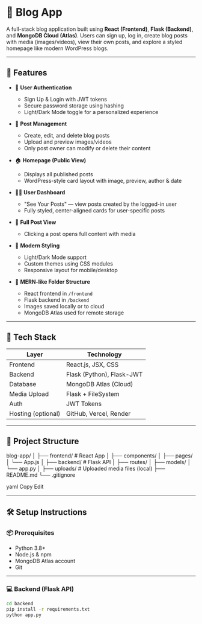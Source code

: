 # 📝 Blog App

A full-stack blog application built using **React (Frontend)**, **Flask (Backend)**, and **MongoDB Cloud (Atlas)**. Users can sign up, log in, create blog posts with media (images/videos), view their own posts, and explore a styled homepage like modern WordPress blogs.

---

## 🚀 Features

- 🔐 **User Authentication**
  - Sign Up & Login with JWT tokens
  - Secure password storage using hashing
  - Light/Dark Mode toggle for a personalized experience

- 🧾 **Post Management**
  - Create, edit, and delete blog posts
  - Upload and preview images/videos
  - Only post owner can modify or delete their content

- 🏠 **Homepage (Public View)**
  - Displays all published posts
  - WordPress-style card layout with image, preview, author & date

- 🙋‍♀️ **User Dashboard**
  - "See Your Posts" — view posts created by the logged-in user
  - Fully styled, center-aligned cards for user-specific posts

- 📄 **Full Post View**
  - Clicking a post opens full content with media

- 🎨 **Modern Styling**
  - Light/Dark Mode support
  - Custom themes using CSS modules
  - Responsive layout for mobile/desktop

- 📁 **MERN-like Folder Structure**
  - React frontend in `/frontend`
  - Flask backend in `/backend`
  - Images saved locally or to cloud
  - MongoDB Atlas used for remote storage

---

## 🔧 Tech Stack

| Layer        | Technology |
|--------------|------------|
| Frontend     | React.js, JSX, CSS |
| Backend      | Flask (Python), Flask-JWT |
| Database     | MongoDB Atlas (Cloud) |
| Media Upload | Flask + FileSystem |
| Auth         | JWT Tokens |
| Hosting (optional) | GitHub, Vercel, Render |

---

## 📂 Project Structure

blog-app/
│
├── frontend/ # React App
│ ├── components/
│ ├── pages/
│ └── App.js
│
├── backend/ # Flask API
│ ├── routes/
│ ├── models/
│ └── app.py
│
├── uploads/ # Uploaded media files (local)
├── README.md
└── .gitignore

yaml
Copy
Edit

---

## 🛠️ Setup Instructions

### 📦 Prerequisites
- Python 3.8+
- Node.js & npm
- MongoDB Atlas account
- Git

---

### 💻 Backend (Flask API)

```bash
cd backend
pip install -r requirements.txt
python app.py
